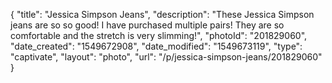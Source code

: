 {
    "title": "Jessica Simpson Jeans",
    "description": "These Jessica Simpson jeans are so so good! I have purchased multiple pairs! They are so comfortable and the stretch is very slimming!",
    "photoId": "201829060",
    "date_created": "1549672908",
    "date_modified": "1549673119",
    "type": "captivate",
    "layout": "photo",
    "url": "\/p\/jessica-simpson-jeans\/201829060"
}